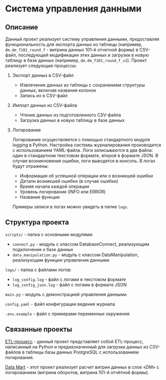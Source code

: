 # Система управления данными
## Описание
Данный проект реализует систему управления данными, предоставляя функциональность для экспорта данных из таблицы (например,  ```dm.dm_f101_round_f``` - витрина данных 101-й отчетной формы) в CSV-файл, последующей модификации этих данных и загрузки в новую таблицу в базе данных (например, ```dm.dm_f101_round_f_v2```). Проект реализует следующие процессы:

1. Экспорт данных в CSV-файл
    - Извлечение данных из таблицы с сохранением структуры данных, включая названия колонок
    - Запись их в CSV-файл
2. Импорт данных из CSV-файла
    - Чтение данных из подготовленного CSV-файла
    - Загрузка данных в новую таблицу в базе данных
3. Логирование

    Логирование осуществляется с помощью стандартного модуля logging в Python. Настройка системы журналирования производится с использованием YAML-файла. Логи записываются в два файла: один в стандартном текстовом формате, второй в формате JSON. В случае возникновения ошибки, логи выводятся в консоль. В логах будут отражены:
    - Информация об успешной операции или о возникшей ошибки
    - Детали возникшей ошибки (в случае ошибки)
    - Время начала каждой операции
    - Уровень логирования (INFO или ERROR)
    - Название функции
    
    Примеры записи в логах можно увидеть в папке ```logs```.

## Структура проекта
```scripts/``` - папка с основными модулями:
- ```connect.py``` - модуль с классом DatabaseConnect, реализующим подключение к базе данных
- ```data_manipulation.py``` - модуль с классом DataManipulation, реализующим функции управления данными

```logs/``` - папка с файлами логов:
- ```log_config.log``` - файл с логами в текстовом формате
- ```log_config_json.log``` - файл с логами в формате JSON

```main.py``` - модуль с демонстрацией управления данными

```config.yaml``` - файл конфигурации ведения журнала 

```.env.example``` - файл с примерами переменных окружения

## Связанные проекты
[ETL-процесс](https://github.com/RuzKate/etl_process_de.git) - данный проект представляет собой ETL-процесс, написанный на Python и предназначенный для загрузки данных из CSV-файлов в таблицы базы данных PostgreSQL с использованием логирования.

[Data Mart](https://github.com/RuzKate/data_mart_de.git) - этот проект реализует расчет витрин данных в слое «DM» с логированием (витрина оборотов, витрина 101-й отчётной формы).
